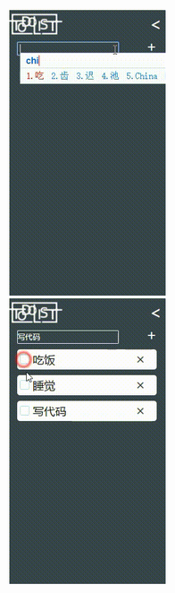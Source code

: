 ![这是一个管理日常事务的todolist](https://github.com/hgshren/TodoList/blob/master/todo%E6%BC%94%E7%A4%BA1.gif)                       
![这是一个管理日常事务的todolist](https://github.com/hgshren/TodoList/blob/master/todo%E6%BC%94%E7%A4%BA2.gif)
